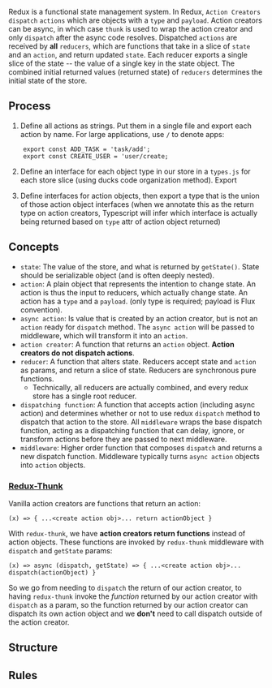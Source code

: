 Redux is a functional state management system. In Redux, `Action Creators` `dispatch` `actions` which are objects with a `type` and `payload`. Action creators can be async, in which case `thunk` is used to wrap the action creator and only `dispatch` after the async code resolves. Dispatched `actions` are received by **all** `reducers`, which are functions that take in a slice of `state` and an `action`, and return updated `state`. Each reducer exports a single slice of the state -- the value of a single key in the state object. The combined initial returned values (returned state) of `reducers` determines the initial state of the store.

## Process
1. Define all actions as strings. Put them in a single file and export each action by name. For large applications, use `/` to denote apps:
```
    export const ADD_TASK = 'task/add';
    export const CREATE_USER = 'user/create;
```
2. Define an interface for each object type in our store in a `types.js` for each store slice (using ducks code organization method). Export 

3. Define interfaces for action objects, then export a type that is the union of those action object interfaces (when we annotate this as the return type on action creators, Typescript will infer which interface is actually being returned based on `type` attr of action object returned)

## Concepts
- `state`:  The value of the store, and what is returned by `getState()`. State should be serializable object (and is often deeply nested).
- `action`: A plain object that represents the intention to change state. An action is thus the input to reducers, which actually change state. An action has a `type` and a `payload`. (only type is required; payload is Flux convention).
- `async action`: Is value that is created by an action creator, but is not an `action` ready for `dispatch` method. The `async action` will be passed to middleware, which will transform it into an `action`.
- `action creator`: A function that returns an `action` object. **Action creators do not dispatch actions**.
- `reducer`: A function that alters state. Reducers accept state and `action` as params, and return a slice of state. Reducers are synchronous pure functions.
    - Technically, all reducers are actually combined, and every redux store has a single root reducer.
- `dispatching function`: A function that accepts action (including async action) and determines whether or not to use redux `dispatch` method to dispatch that action to the store. All `middleware` wraps the base dispatch function, acting as a dispatching function that can delay, ignore, or transform actions before they are passed to next middleware.
- `middleware`: Higher order function that composes `dispatch` and returns a new dispatch function. Middleware typically turns `async action` objects into `action` objects.

### [Redux-Thunk](https://github.com/reduxjs/redux-thunk/blob/master/src/index.js)
Vanilla action creators are functions that return an action:
```
(x) => { ...<create action obj>... return actionObject }
```
With `redux-thunk`, we have **action creators return functions** instead of action objects. These functions are invoked by `redux-thunk` middleware with `dispatch` and `getState` params:
```
(x) => async (dispatch, getState) => { ...<create action obj>... dispatch(actionObject) }
```
So we go from needing to `dispatch` the return of our action creator, to having `redux-thunk` invoke the _function_ returned by our action creator with `dispatch` as a param, so the function returned by our action creator can dispatch its own action object and we **don't** need to call dispatch outside of the action creator.

## Structure

## Rules